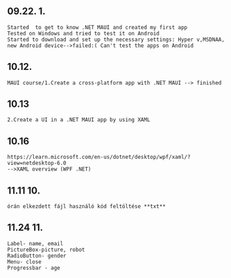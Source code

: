  ## 09.22.   1.
    Started  to get to know .NET MAUI and created my first app
    Tested on Windows and tried to test it on Android
    Started to download and set up the necessary settings: Hyper v,MSDNAA, new Android device-->failed:( Can't test the apps on Android
## 10.12.
    MAUI course/1.Create a cross-platform app with .NET MAUI --> finished
## 10.13
    2.Create a UI in a .NET MAUI app by using XAML
## 10.16
    https://learn.microsoft.com/en-us/dotnet/desktop/wpf/xaml/?view=netdesktop-6.0
    -->XAML overview (WPF .NET)
## 11.11    10.
    órán elkezdett fájl használó kód feltöltése **txt**
## 11.24    11.
    Label- name, email
    PictureBox-picture, robot
    RadioButton- gender
    Menu- close
    Progressbar - age
    
